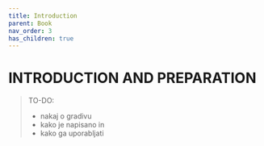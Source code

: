 ```yaml
---
title: Introduction
parent: Book
nav_order: 3
has_children: true
---
```


# INTRODUCTION AND PREPARATION

> TO-DO:
>
> - nakaj o gradivu
> - kako je napisano in
> - kako ga uporabljati

